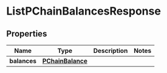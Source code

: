 # ListPChainBalancesResponse

## Properties
Name | Type | Description | Notes
------------ | ------------- | ------------- | -------------
**balances** | [**PChainBalance**](PChainBalance.md) |  | 
